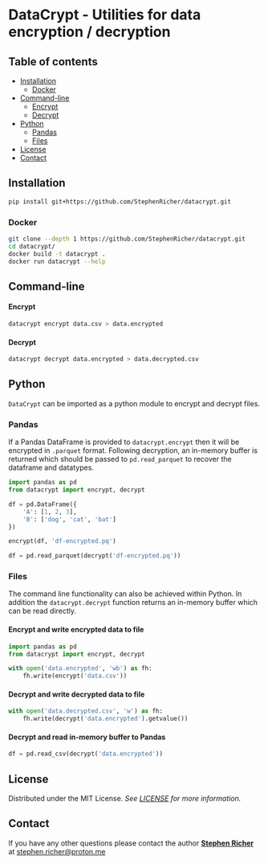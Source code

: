 # DataCrypt - Utilities for data encryption / decryption

## Table of contents
  * [Installation](#installation)
    * [Docker](#docker)
  * [Command-line](#command-line)
    * [Encrypt](#encrypt)
    * [Decrypt](#decrypt)
  * [Python](#python)
    * [Pandas](#pandas)
    * [Files](#files)
  * [License](#license)
  * [Contact](#contact)

## Installation
```bash
pip install git+https://github.com/StephenRicher/datacrypt.git
```

### Docker
```bash
git clone --depth 1 https://github.com/StephenRicher/datacrypt.git
cd datacrypt/
docker build -t datacrypt .
docker run datacrypt --help
```

## Command-line

#### Encrypt
```bash
datacrypt encrypt data.csv > data.encrypted
```

#### Decrypt
```bash
datacrypt decrypt data.encrypted > data.decrypted.csv
```

## Python
`DataCrypt` can be imported as a python module to encrypt and decrypt files.

### Pandas
If a Pandas DataFrame is provided to `datacrypt.encrypt` then it will be encrypted in `.parquet` format.
Following decryption, an in-memory buffer is returned which should be passed to `pd.read_parquet` to recover the dataframe and datatypes.

```python
import pandas as pd
from datacrypt import encrypt, decrypt

df = pd.DataFrame({
    'A': [1, 2, 3],
    'B': ['dog', 'cat', 'bat']
})

encrypt(df, 'df-encrypted.pq')

df = pd.read_parquet(decrypt('df-encrypted.pq'))
```

### Files
The command line functionality can also be achieved within Python.
In addition the `datacrypt.decrypt` function returns an in-memory buffer which can be read directly.

#### Encrypt and write encrypted data to file
```python
import pandas as pd
from datacrypt import encrypt, decrypt

with open('data.encrypted', 'wb') as fh:
    fh.write(encrypt('data.csv'))
```

#### Decrypt and write decrypted data to file
```python
with open('data.decrypted.csv', 'w') as fh:
    fh.write(decrypt('data.encrypted').getvalue())
```

#### Decrypt and read in-memory buffer to Pandas
```python
df = pd.read_csv(decrypt('data.encrypted'))
```

## License
Distributed under the MIT License. _See [LICENSE](./LICENSE) for more information._


## Contact
If you have any other questions please contact the author **[Stephen Richer](https://www.linkedin.com/in/stephenricher/)**
at stephen.richer@proton.me
